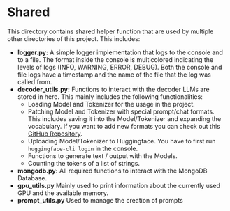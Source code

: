 # Shared
This directory contains shared helper function that are used by multiple other directories of this project. 
This includes:
- **logger.py:** A simple logger implementation that logs to the console and to a file. The format inside the console
is multicolored indicating the levels of logs (INFO, WARNING, ERROR, DEBUG). Both the console and file logs have
a timestamp and the name of the file that the log was called from.
- **decoder_utils.py:** Functions to interact with the decoder LLMs are stored in here. This mainly includes the 
following functionalities:
  - Loading Model and Tokenizer for the usage in the project.
  - Patching Model and Tokenizer with special prompt/chat formats. This includes saving it into the Model/Tokenizer
  and expanding the vocabulary. If you want to add new formats you can check out this 
  [GitHub Repository](https://github.com/chujiezheng/chat_templates).
  - Uploading Model/Tokenizer to Huggingface. You have to first run `huggingface-cli login` in the console.
  - Functions to generate text / output with the Models.
  - Counting the tokens of a list of strings.
- **mongodb.py:** All required functions to interact with the MongoDB Database. 
- **gpu_utils.py** Mainly used to print information about the currently used GPU and the available memory.
- **prompt_utils.py** Used to manage the creation of prompts